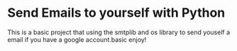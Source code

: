 # Send Emails to yourself with Python

This is a basic project that using the smtplib and os library to send youself a email if you have a google account.basic
enjoy!
